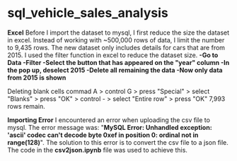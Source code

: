 # sql_vehicle_sales_analysis

****Excel****
Before I import the dataset to mysql, I first reduce the size the dataset in excel. Instead of working with ~500,000 rows of data, I limit the number to 9,435 rows. The new dataset only includes details for cars that are from 2015.
I used the filter function in excel to reduce the dataset size. 
**-Go to Data
-Filter
-Select the button that has appeared on the "year" column
-In the pop up, deselect 2015
-Delete all remaining the data 
-Now only data from 2015 is shown**

Deleting blank cells
commad A > control G > press "Special" > select "Blanks" > press "OK" > control - > select "Entire row" > press "OK"
7,993 rows remain.

**Importing Error**
I encountered an error when uploading the csv file to mysql. The error message was: "**MySQL Error: Unhandled exception: 'ascii' codec can't decode byte 0xef in position 0: ordinal not in range(128)**". The solution to this error is to convert the csv file to a json file. The code in the **csv2json.ipynb** file was used to achieve this.
